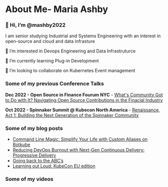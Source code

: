 # About Me- Maria Ashby 
### 👋 Hi, I’m @mashby2022
I am senior studying Industrial and Systems Engineering with an interest in open-source and cloud and data infrasture

👀 I’m interested in Devops Engineering and Data Infrastruturce

🌱 I’m currently learning Plug-in Development 

💞️ I’m looking to collaborate on Kubernetes Event management 

### Some of my previous Conference Talks
**Dec 2022 - Open Source in Finance Fourum NYC** -  [What's Community Got to Do with It? Navigating Open Source Contributions in the Finacial Industry](https://www.youtube.com/watch?v=UO1Rl8EHVmo)


**Oct 2022 - Spinnaker Summit @ Kubecon North America** - [Renaissance, Act 1: Building the Next Generation of the Spinnaker Community]( 
https://www.youtube.com/watch?v=N4ka2MuvTdg)

### Some of my blog posts 
- [Command Line Magic: Simplify Your Life with Custom Aliases on Botkube](https://botkube.io/blog/command-line-magic-simplify-your-life-with-custom-kubernetes-kubectrl-aliases-on-botkube) 
- [Reducing DevOps Burnout with Next-Gen Continuous Delivery: Progressive Delivery](https://www.armory.io/blog/reducing-devops-burnout-with-next-gen-continuous-delivery-progressive-delivery/)
- [Going back to the ABC’s]( https://www.armory.io/blog/going-back-to-the-abcs/)
- [Learning out Loud: KubeCon EU edition](https://www.armory.io/blog/learning-out-loud-kubecon-eu-edition/)

### Some of my videos

